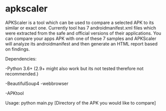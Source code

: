 # apkscaler
APKScaler is a tool which can be used to compare a selected APK to its similar or exact one. 
Currently tool has 7 androidmanifest.xml files which were extracted from the safe and official versions of their applications. You can compare your apps APK
with one of these 7 samples and APKScaler will analyze its androidmanifest and then generate an HTML report based on findings.

Dependencies:


-Python 3.6+ (2.9+ might also work but its not tested therefore not recommended.)


  -BeautifulSoup4
  -webbrowser
  
  
-APKtool

Usage:
python main.py [Directory of the APK you would like to compare]
